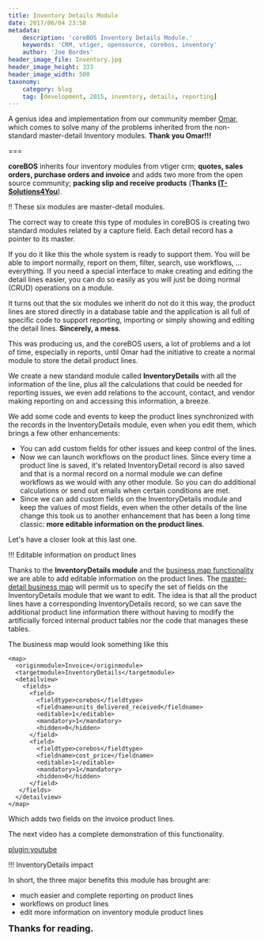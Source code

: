 ```yaml
---
title: Inventory Details Module
date: 2017/06/04 23:58
metadata:
    description: 'coreBOS Inventory Details Module.'
    keywords: 'CRM, vtiger, opensource, corebos, inventory'
    author: 'Joe Bordes'
header_image_file: Inventory.jpg
header_image_height: 333
header_image_width: 500
taxonomy:
    category: blog
    tag: [development, 2015, inventory, details, reporting]
---
```


A genius idea and implementation from our community member [Omar](https://github.com/omarllorens), which comes to solve many of the problems inherited from the non-standard master-detail Inventory modules. **Thank you Omar!!!**

===

**coreBOS** inherits four inventory modules from vtiger crm; **quotes, sales orders, purchase orders and invoice** and adds two more from the open source community; **packing slip and receive products** (**Thanks [IT-Solutions4You](http://www.its4you.sk/en/)**).

 !! These six modules are master-detail modules.

The correct way to create this type of modules in coreBOS is creating two standard modules related by a capture field. Each detail record has a pointer to its master.

If you do it like this the whole system is ready to support them. You will be able to import normally, report on them, filter, search, use workflows, ... everything. If you need a special interface to make creating and editing the detail lines easier, you can do so easily as you will just be doing normal (CRUD) operations on a module.

It turns out that the six modules we inherit do not do it this way, the product lines are stored directly in a database table and the application is all full of specific code to support reporting, importing or simply showing and editing the detail lines. **Sincerely, a mess**.

This was producing us, and the coreBOS users, a lot of problems and a lot of time, especially in reports, until Omar had the initiative to create a normal module to store the detail product lines.

We create a new standard module called **InventoryDetails** with all the information of the line, plus all the calculations that could be needed for reporting issues, we even add relations to the account, contact, and vendor making reporting on and accessing this information, a breeze.

We add some code and events to keep the product lines synchronized with the records in the InventoryDetails module, even when you edit them, which brings a few other enhancements:

 - You can add custom fields for other issues and keep control of the lines.
 - Now we can launch workflows on the product lines. Since every time a product line is saved, it's related InventoryDetail record is also saved and that is a normal record on a normal module we can define workflows as we would with any other module. So you can do additional calculations or send out emails when certain conditions are met.
 - Since we can add custom fields on the InventoryDetails module and keep the values of most fields, even when the other details of the line change this took us to another enhancement that has been a long time classic: **more editable information on the product lines**.

Let's have a closer look at this last one.

 !!! Editable information on product lines
 
Thanks to the **InventoryDetails module** and the [business map functionality](http://corebos.org/documentation/doku.php?noprocess=0&id=en:adminmanual:businessmappings) we are able to add editable information on the product lines. The [master-detail business map](http://corebos.org/documentation/doku.php?noprocess=1&id=en:adminmanual:businessmappings:masterdetailmapping) will permit us to specify the set of fields on the InventoryDetails module that we want to edit. The idea is that all the product lines have a corresponding InventoryDetails record, so we can save the additional product line information there without having to modify the artificially forced internal product tables nor the code that manages these tables.

The business map would look something like this

```
<map>
  <originmodule>Invoice</originmodule>
  <targetmodule>InventoryDetails</targetmodule>
  <detailview>
    <fields>
      <field>
        <fieldtype>corebos</fieldtype>
        <fieldname>units_delivered_received</fieldname>
        <editable>1</editable>
        <mandatory>1</mandatory>
        <hidden>0</hidden>
      </field>
      <field>
        <fieldtype>corebos</fieldtype>
        <fieldname>cost_price</fieldname>
        <editable>1</editable>
        <mandatory>1</mandatory>
        <hidden>0</hidden>
      </field>
   </fields>
  </detailview>
</map>
```
Which adds two fields on the invoice product lines.

The next video has a complete demonstration of this functionality.

[plugin:youtube](https://www.youtube.com/watch?v=zfuEuGUhKm0)

 !!! InventoryDetails impact

In short, the three major benefits this module has brought are:
  - much easier and complete reporting on product lines
  - workflows on product lines
  - edit more information on inventory module product lines

**<span style="font-size:large">Thanks for reading.</span>**

